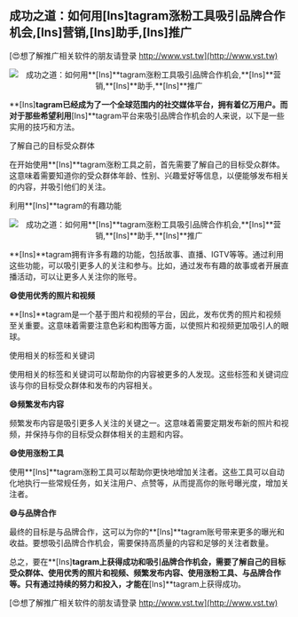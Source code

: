 ## **成功之道：如何用**[Ins]**tagram涨粉工具吸引品牌合作机会,**[Ins]**营销,**[Ins]**助手,**[Ins]**推广**

[😍想了解推广相关软件的朋友请登录 http://www.vst.tw](http://www.vst.tw)

 <center><img src="https://vst.tw/MP4/tuiguang/png/1.png" alt="成功之道：如何用**[Ins]**tagram涨粉工具吸引品牌合作机会,**[Ins]**营销,**[Ins]**助手,**[Ins]**推广"></center>

**[Ins]**tagram已经成为了一个全球范围内的社交媒体平台，拥有着亿万用户。而对于那些希望利用**[Ins]**tagram平台来吸引品牌合作机会的人来说，以下是一些实用的技巧和方法。

了解自己的目标受众群体

在开始使用**[Ins]**tagram涨粉工具之前，首先需要了解自己的目标受众群体。这意味着需要知道你的受众群体年龄、性别、兴趣爱好等信息，以便能够发布相关的内容，并吸引他们的关注。

利用**[Ins]**tagram的有趣功能

 <center><img src="https://vst.tw/MP4/tuiguang/png/4.png" alt="成功之道：如何用**[Ins]**tagram涨粉工具吸引品牌合作机会,**[Ins]**营销,**[Ins]**助手,**[Ins]**推广"></center>

**[Ins]**tagram拥有许多有趣的功能，包括故事、直播、IGTV等等。通过利用这些功能，可以吸引更多人的关注和参与。比如，通过发布有趣的故事或者开展直播活动，可以让更多人关注你的账号。

**😄使用优秀的照片和视频**

**[Ins]**tagram是一个基于图片和视频的平台，因此，发布优秀的照片和视频至关重要。这意味着需要注意色彩和构图等方面，以使照片和视频更加吸引人的眼球。

使用相关的标签和关键词

使用相关的标签和关键词可以帮助你的内容被更多的人发现。这些标签和关键词应该与你的目标受众群体和发布的内容相关。

**😄频繁发布内容**

频繁发布内容是吸引更多人关注的关键之一。这意味着需要定期发布新的照片和视频，并保持与你的目标受众群体相关的主题和内容。

**😄使用涨粉工具**

使用**[Ins]**tagram涨粉工具可以帮助你更快地增加关注者。这些工具可以自动化地执行一些常规任务，如关注用户、点赞等，从而提高你的账号曝光度，增加关注者。

**😄与品牌合作**

最终的目标是与品牌合作，这可以为你的**[Ins]**tagram账号带来更多的曝光和收益。要想吸引品牌合作机会，需要保持高质量的内容和足够的关注者数量。

总之，要在**[Ins]**tagram上获得成功和吸引品牌合作机会，需要了解自己的目标受众群体、使用优秀的照片和视频、频繁发布内容、使用涨粉工具、与品牌合作等。只有通过持续的努力和投入，才能在**[Ins]**tagram上获得成功。

[😍想了解推广相关软件的朋友请登录 http://www.vst.tw](http://www.vst.tw)



